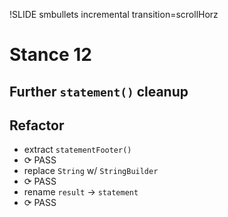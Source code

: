 !SLIDE smbullets incremental transition=scrollHorz

# Stance 12

## Further `statement()` cleanup

## Refactor
* extract `statementFooter()`
* <span class="PASS">⟳ PASS</span>
* replace `String` w/ `StringBuilder`
* <span class="PASS">⟳ PASS</span>
* rename `result` → `statement`
* <span class="PASS">⟳ PASS</span>
